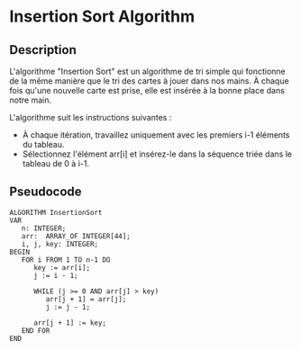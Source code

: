 # Insertion Sort Algorithm

## Description

L'algorithme "Insertion Sort" est un algorithme de tri simple qui fonctionne de la même manière que le tri des cartes à jouer dans nos mains. À chaque fois qu'une nouvelle carte est prise, elle est insérée à la bonne place dans notre main.

L'algorithme suit les instructions suivantes :

- À chaque itération, travaillez uniquement avec les premiers i-1 éléments du tableau.
- Sélectionnez l'élément arr[i] et insérez-le dans la séquence triée dans le tableau de 0 à i-1.

## Pseudocode

```plaintext
ALGORITHM InsertionSort
VAR
   n: INTEGER;
   arr:  ARRAY_OF INTEGER[44];
   i, j, key: INTEGER;
BEGIN
   FOR i FROM 1 TO n-1 DO
      key := arr[i];
      j := i - 1;

      WHILE (j >= 0 AND arr[j] > key)
         arr[j + 1] = arr[j];
         j := j - 1;

      arr[j + 1] := key;
   END FOR
END
```
